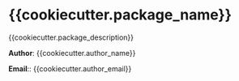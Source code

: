 # {{cookiecutter.package_name}}

{{cookiecutter.package_description}}


**Author**: {{cookiecutter.author_name}}

**Email**:: {{cookiecutter.author_email}}